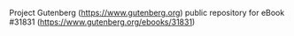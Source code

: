 Project Gutenberg (https://www.gutenberg.org) public repository for eBook #31831 (https://www.gutenberg.org/ebooks/31831)
